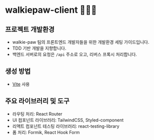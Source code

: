 # walkiepaw-client 👩🏻‍💻

## 프로젝트 개발환경 
- walkie-paw 팀의 프론트엔드 개발자들을 위한 개발환경 세팅 가이드입니다.
- TDD 기반 개발을 지향합니다.
- 백엔드 서버로의 요청은 `/api` 주소로 오고, 리버스 프록시 처리합니다.

## 생성 방법
- [Vite](https://ko.vitejs.dev/) 사용 

## 주요 라이브러리 및 도구
- 라우팅 처리: React Router
- UI 컴포넌트 라이브러리: TailwindCSS, Styled-component 
- 리액트 컴포넌트 테스팅 라이브러리: react-testing-library
- 폼 처리: Formik, React Hook Form  
